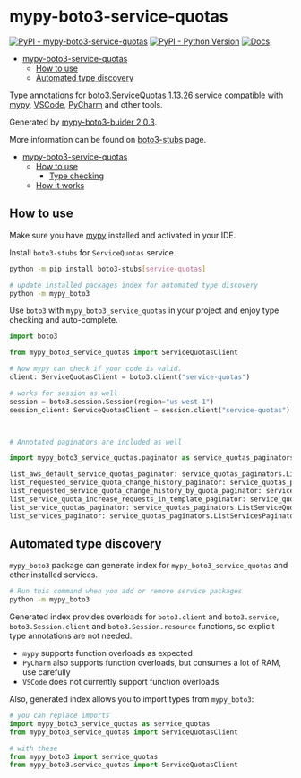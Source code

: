 # mypy-boto3-service-quotas

[![PyPI - mypy-boto3-service-quotas](https://img.shields.io/pypi/v/mypy-boto3-service-quotas.svg?color=blue)](https://pypi.org/project/mypy-boto3-service-quotas)
[![PyPI - Python Version](https://img.shields.io/pypi/pyversions/mypy-boto3-service-quotas.svg?color=blue)](https://pypi.org/project/mypy-boto3-service-quotas)
[![Docs](https://img.shields.io/readthedocs/mypy-boto3-builder.svg?color=blue)](https://mypy-boto3-builder.readthedocs.io/)

- [mypy-boto3-service-quotas](#mypy-boto3-service-quotas)
  - [How to use](#how-to-use)
  - [Automated type discovery](#automated-type-discovery)


Type annotations for
[boto3.ServiceQuotas 1.13.26](https://boto3.amazonaws.com/v1/documentation/api/1.13.26/reference/services/service-quotas.html#ServiceQuotas) service
compatible with [mypy](https://github.com/python/mypy), [VSCode](https://code.visualstudio.com/),
[PyCharm](https://www.jetbrains.com/pycharm/) and other tools.

Generated by [mypy-boto3-buider 2.0.3](https://github.com/vemel/mypy_boto3_builder).

More information can be found on [boto3-stubs](https://pypi.org/project/boto3-stubs/) page.

- [mypy-boto3-service-quotas](#mypy-boto3-service-quotas)
  - [How to use](#how-to-use)
    - [Type checking](#type-checking)
  - [How it works](#how-it-works)

## How to use

Make sure you have [mypy](https://github.com/python/mypy) installed and activated in your IDE.

Install `boto3-stubs` for `ServiceQuotas` service.

```bash
python -m pip install boto3-stubs[service-quotas]

# update installed packages index for automated type discovery
python -m mypy_boto3
```

Use `boto3` with `mypy_boto3_service_quotas` in your project and enjoy type checking and auto-complete.

```python
import boto3

from mypy_boto3_service_quotas import ServiceQuotasClient

# Now mypy can check if your code is valid.
client: ServiceQuotasClient = boto3.client("service-quotas")

# works for session as well
session = boto3.session.Session(region="us-west-1")
session_client: ServiceQuotasClient = session.client("service-quotas")



# Annotated paginators are included as well

import mypy_boto3_service_quotas.paginator as service_quotas_paginators

list_aws_default_service_quotas_paginator: service_quotas_paginators.ListAWSDefaultServiceQuotasPaginator = client.get_paginator("list_aws_default_service_quotas")
list_requested_service_quota_change_history_paginator: service_quotas_paginators.ListRequestedServiceQuotaChangeHistoryPaginator = client.get_paginator("list_requested_service_quota_change_history")
list_requested_service_quota_change_history_by_quota_paginator: service_quotas_paginators.ListRequestedServiceQuotaChangeHistoryByQuotaPaginator = client.get_paginator("list_requested_service_quota_change_history_by_quota")
list_service_quota_increase_requests_in_template_paginator: service_quotas_paginators.ListServiceQuotaIncreaseRequestsInTemplatePaginator = client.get_paginator("list_service_quota_increase_requests_in_template")
list_service_quotas_paginator: service_quotas_paginators.ListServiceQuotasPaginator = client.get_paginator("list_service_quotas")
list_services_paginator: service_quotas_paginators.ListServicesPaginator = client.get_paginator("list_services")
```

## Automated type discovery

`mypy_boto3` package can generate index for `mypy_boto3_service_quotas` and other installed services.

```bash
# Run this command when you add or remove service packages
python -m mypy_boto3
```

Generated index provides overloads for `boto3.client` and `boto3.service`,
`boto3.Session.client` and `boto3.Session.resource` functions,
so explicit type annotations are not needed.

- `mypy` supports function overloads as expected
- `PyCharm` also supports function overloads, but consumes a lot of RAM, use carefully
- `VSCode` does not currently support function overloads

Also, generated index allows you to import types from `mypy_boto3`:

```python
# you can replace imports
import mypy_boto3_service_quotas as service_quotas
from mypy_boto3_service_quotas import ServiceQuotasClient

# with these
from mypy_boto3 import service_quotas
from mypy_boto3.service_quotas import ServiceQuotasClient
```
